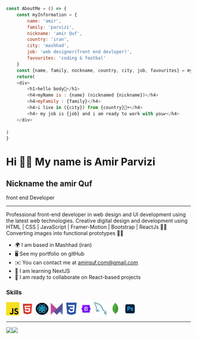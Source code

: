 ```javascript
const AboutMe = () => {
    const myInformation = {
        name: 'amir',
        family: 'parvizi',
        nickname: 'amir Quf',
        country: 'iran',
        city: 'mashhad',
        job: 'web designer(front end devloper)',
        favourites: 'coding & footbal'
    }
    const {name, family, nockname, country, city, job, favourites} = myInformation
    return(
    <div>
        <h1>hello body👋</h1>
        <h4>myName is : {name} (nicknamed {nickname})</h4>
        <h4>myFamily : {family}</h4>
        <h4>i live in ({city}) from {country}🦁☀</h4>
        <h4> my job is {job} and i am ready to work with you✔</h4>
    </div>
    
)
}
```

Hi 🙋‍♂️ My name is Amir Parvizi
======
Nickname the amir Quf
--

front end Developer

---

Professional front-end developer in web design and UI development using the latest web technologies. Creative digital design and development using HTML | CSS | JavaScript | Framer-Motion | Bootstrap | ReactJs 👨‍💻 Converting images into functional prototypes 👨‍💻 

- 🌍 I am based in Mashhad (iran)
- 🖥️ See my portfolio on gitHub
- ✉️ You can contact me at amirquf.com@gmail.com
- 🧠 I am learning NextJS
- 🤝 I am ready to collaborate on React-based projects

### Skills

<p align="left">
    <a href="https://developer.mozilla.org/en-US/docs/Web/JavaScript" target="_blank" rel="noreferrer"><img src="https://github.com/amir-Quf/amir-Quf/blob/main/javascript.png?raw=true" width="36" height="36" alt="Javascript" /></a>
    <a href="https://developer.mozilla.org/en-US/docs/Glossary/HTML5" target="_blank" rel="noreferrer"><img src="https://github.com/amir-Quf/amir-Quf/blob/main/html.png?raw=true" width="36" height="36" alt="HTML5" /></a>
    <a href="https://reactjs.org/" target="_blank" rel="noreferrer"><img src="https://github.com/amir-Quf/amir-Quf/blob/main/react.png?raw=true" width="36" height="36" alt="React" /></a>
    <a href="https://motion.dev/" target="_blank" rel="noreferrer"><img src="https://github.com/amir-Quf/amir-Quf/blob/main/motion.png?raw=true" width="36" height="36" alt="Framer Motion" /></a>
    <a href="https://www.w3.org/TR/CSS/#css" target="_blank" rel="noreferrer"><img src="https://github.com/amir-Quf/amir-Quf/blob/main/css.png?raw=true" width="36" height="36" alt="CSS3" /></a>
    <a href="https://getbootstrap.com/" target="_blank" rel="noreferrer"><img src="https://github.com/amir-Quf/amir-Quf/blob/main/bootstrap.png?raw=true" width="36" height="36" alt="Bootstrap" /></a>
    <a href="https://www.mysql.com/" target="_blank" rel="noreferrer"><img src="https://raw.githubusercontent.com/amir-Quf/amir-Quf/36e3b47851f8453722a72155f7cbc487adc4d0ae/mysql.svg" width="36" height="36" alt="MySQL" /></a>
    <a href="https://www.mongodb.com/" target="_blank" rel="noreferrer"><img src="https://raw.githubusercontent.com/amir-Quf/amir-Quf/36e3b47851f8453722a72155f7cbc487adc4d0ae/mongodb.svg" width="36" height="36" alt="MongoDB" /></a>
    <a href="https://www.adobe.com/uk/products/photoshop.html" target="_blank" rel="noreferrer"><img src="https://github.com/amir-Quf/amir-Quf/blob/main/photoshop.png?raw=true" width="36" height="36" alt="Photoshop" /></a>
</p>

----
<img src='https://github-readme-stats.vercel.app/api?username=amir-Quf&show_icons=true&theme=radical' /><img src='https://github-readme-stats.vercel.app/api/top-langs/?username=amir-Quf&layout=compact&theme=radical' />

